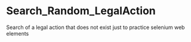 # Search_Random_LegalAction
 Search of a legal action that does not exist just to practice selenium web elements
